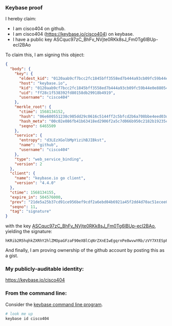 ### Keybase proof

I hereby claim:

  * I am cisco404 on github.
  * I am cisco404 (https://keybase.io/cisco404) on keybase.
  * I have a public key ASCquc97zC_BhFv_NVjte0RKk8sJ_Fm0Tg6IBUp-ecI2BAo

To claim this, I am signing this object:

```json
{
  "body": {
    "key": {
      "eldest_kid": "0120aab9cf7bcc2fc1845bff3558ed7b444a93cb09fc59b44e0e88054a7e79c236040a",
      "host": "keybase.io",
      "kid": "0120aab9cf7bcc2fc1845bff3558ed7b444a93cb09fc59b44e0e88054a7e79c236040a",
      "uid": "ff28c1f538392fd80158db29918b4919",
      "username": "cisco404"
    },
    "merkle_root": {
      "ctime": 1568134152,
      "hash": "06e600551238c985dd29c0616c5144ff2c5bfcd2b6a708bbe4eed03dea9534ccdc74517c90962b616f5b4541c3b450fa8b4b0159040fe2f2e675fbb6532347cb",
      "hash_meta": "00c02e086fb41b63418ed2906f2a5c7d066b950c2182b19235ca13e49f03aefc",
      "seqno": 6465509
    },
    "service": {
      "entropy": "d3LEzXGolbMpYizihBJIBkst",
      "name": "github",
      "username": "cisco404"
    },
    "type": "web_service_binding",
    "version": 2
  },
  "client": {
    "name": "keybase.io go client",
    "version": "4.4.0"
  },
  "ctime": 1568134155,
  "expire_in": 504576000,
  "prev": "21de5a25b37cd91ce956bef9cdf2a6ebd04b6921a45f2dd4d70ac51ecee0a130",
  "seqno": 11,
  "tag": "signature"
}
```

with the key [ASCquc97zC_BhFv_NVjte0RKk8sJ_Fm0Tg6IBUp-ecI2BAo](https://keybase.io/cisco404), yielding the signature:

```
hKRib2R5hqhkZXRhY2hlZMOpaGFzaF90eXBlCqNrZXnEIwEgqrnPe8wvwYRb/zVY7XtESpPLCfxZtE4OiAVKfnnCNgQKp3BheWxvYWTESpcCC8QgId5aJbN82RzpVr75zfKm69BLaSGkXy3U1wrFHs7goTDEIPRddNgcYAvKR1NzVgo39ndcaJ+9q5l7+nEqgiEOXQKMAgHCo3NpZ8RAGd60RRn1FpH7iK4Gp2ZX0RCcYXqDTrC7AN53mCpI5M4CFVUfWy2EGxKyQj/+WJESWwkI1Tu1Pr8b65a2lk7MAqhzaWdfdHlwZSCkaGFzaIKkdHlwZQildmFsdWXEIBP9u2LHAHWuhLj9ij0yi1+DBpXjUjwBZHRHX50drKBvo3RhZ80CAqd2ZXJzaW9uAQ==

```

And finally, I am proving ownership of the github account by posting this as a gist.

### My publicly-auditable identity:

https://keybase.io/cisco404

### From the command line:

Consider the [keybase command line program](https://keybase.io/download).

```bash
# look me up
keybase id cisco404
```
